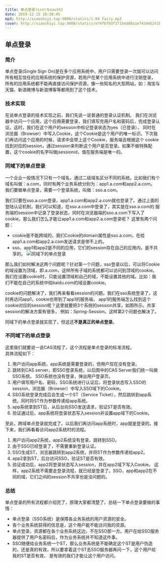 ```yaml
---
title: 单点登录(sso)与oauth2
date: 2019-12-15 18:38:45
mp3: http://xiaoshiyi.top:9000/statics/1-04 Fairy.mp3
cover: http://xiaoshiyi.top:9000/statics/e74fbf03f3715ed88a1ef4344b241b66.jpg
---
```

## 单点登录
### 简介
单点登录(Single Sign On)是在多个应用系统中，用户只需要登录一次就可以访问所有相互信任的应用系统的保护资源，若用户在某个应用系统中进行注销登录，
所有的应用系统都不能再直接访问保护资源，像一些知名的大型网站，如：淘宝与天猫、新浪微博与新浪博客等都用到了这个技术。
### 技术实现
在说单点登录的技术实现之前，我们先说一说普通的登录认证机制。
我们在浏览器中访问一个应用，这个应用需要登录，我们填写完用户名和密码后，完成登录认证。这时，我们在这个用户的session中标记登录状态为yes（已登录），
同时在浏览器（Browser）中写入Cookie，这个Cookie是这个用户的唯一标识。下次我们再访问这个应用的时候，请求中会带上这个Cookie，服务端会根据这个
cookie找到对应的session，通过session来判断这个用户是否登录。如果不做特殊配置，这个cookie的名字叫做jsessionid，值在服务端是唯一的。

### 同域下的单点登录
一个企业一般情况下只有一个域名，通过二级域名区分不同的系统。比如我们有个域名叫做：a.com，同时有两个业务系统分别为：app1.a.com和app2.a.com。
我们要做单点登录，需要一个登录系统，叫做：sso.a.com。

我们只要在sso.a.com登录，app1.a.com和app2.a.com就也登录了。通过上面的登陆认证机制，我们可以知道，在sso.a.com中登录了，其实是在sso.a.com的
服务端的session中记录了登录状态，同时在浏览器端的sso.a.com下写入了cookie。那么我们怎么才能让app1.a.com和app2.a.com登录呢？
这里有两个问题：
- cookie是不能跨域的，我们Cookie的domain属性是sso.a.com，在给app1.a.com和app2.a.com发送请求是带不上的。
- sso、app1和app2是不同的应用，它们的session存在自己的应用内，是不共享的。
![同域下的单点登录](http://xiaoshiyi.top:9000/statics/sso-cookie.jpg)

那么我们如何解决这两个问题呢？针对第一个问题，sso登录以后，可以将Cookie的域设置为顶域，即.a.com，这样所有子域的系统都可以访问到顶域的cookie。
我们在设置cookie时，只能设置顶域和自己的域，不能设置其他的域。比如：我们不能在自己的系统中给baidu.com的域设置cookie。

cookie的问题解决了，我们再来看看session的问题。我们在sso系统登录了，这时再访问app1，cookie也带到了app1的服务端，
app1的服务端怎么找到这个cookie对应的session呢？这里就要把3个系统的session共享，如图所示。共享session的解决方案有很多，
例如：Spring-Session。这样第2个问题也解决了。

同域下的单点登录就实现了，但这还**不是真正的单点登录**。

### 不同域下的单点登录
这里我们就要说一说CAS流程了，这个流程是单点登录的标准流程。  
具体流程如下：  
1. 用户访问app系统，app系统是需要登录的，但用户现在没有登录。  
2. 跳转到CAS server，即SSO登录系统，以后图中的CAS Server我们统一叫做SSO系统。 SSO系统也没有登录，弹出用户登录页。  
3. 用户填写用户名、密码，SSO系统进行认证后，将登录状态写入SSO的session，浏览器（Browser）中写入SSO域下的Cookie。  
4. SSO系统登录完成后会生成一个ST（Service Ticket），然后跳转到app系统，同时将ST作为参数传递给app系统。
5. app系统拿到ST后，从后台向SSO发送请求，验证ST是否有效。
6. 验证通过后，app系统将登录状态写入session并设置app域下的Cookie。

至此，跨域单点登录就完成了。以后我们再访问app系统时，app就是登录的。接下来，我们再看看访问app2系统时的流程。

1. 用户访问app2系统，app2系统没有登录，跳转到SSO。
2. 由于SSO已经登录了，不需要重新登录认证。
3. SSO生成ST，浏览器跳转到app2系统，并将ST作为参数传递给app2。
4. app2拿到ST，后台访问SSO，验证ST是否有效。
5. 验证成功后，app2将登录状态写入session，并在app2域下写入Cookie。
这样，app2系统不需要走登录流程，就已经是登录了。SSO，app和app2在不同的域，它们之间的session不共享也是没问题的。

### 总结
单点登录的所有流程都介绍完了，原理大家都清楚了。总结一下单点登录要做的事情：

- 单点登录（SSO系统）是保障各业务系统的用户资源的安全。
- 各个业务系统获得的信息是，这个用户能不能访问我的资源。
- 单点登录，资源都在各个业务系统这边，不在SSO那一方。用户在给SSO服务器提供了用户名密码后，作为业务系统并不知道这件事。 
- SSO随便给业务系统一个ST，那么业务系统是不能确定这个ST是用户伪造的，还是真的有效，所以要拿着这个ST去SSO服务器再问一下，这个用户给我的ST是否有效，
是有效的我们才能让这个用户访问。
